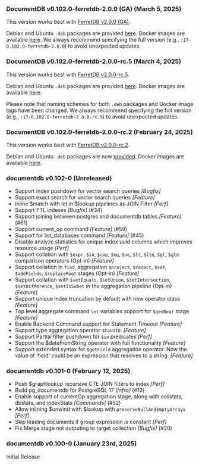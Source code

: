 ### DocumentDB v0.102.0-ferretdb-2.0.0 (GA) (March 5, 2025) ###

This version works best with [FerretDB v2.0.0 (GA)](https://github.com/FerretDB/FerretDB/releases/tag/v2.0.0).

Debian and Ubuntu `.deb` packages are provided [here](https://github.com/FerretDB/documentdb/releases/tag/v0.102.0-ferretdb-2.0.0).
Docker images are available [here](https://github.com/FerretDB/documentdb/pkgs/container/postgres-documentdb).
We always recommend specifying the full version (e.g., `:17-0.102.0-ferretdb-2.0.0`) to avoid unexpected updates.

### DocumentDB v0.102.0-ferretdb-2.0.0-rc.5 (March 4, 2025) ###

This version works best with [FerretDB v2.0.0-rc.5](https://github.com/FerretDB/FerretDB/releases/tag/v2.0.0-rc.5).

Debian and Ubuntu `.deb` packages are provided [here](https://github.com/FerretDB/documentdb/releases/tag/v0.102.0-ferretdb-2.0.0-rc.5).
Docker images are available [here](https://github.com/FerretDB/documentdb/pkgs/container/postgres-documentdb).

Please note that naming schemes for both `.deb` packages and Docker image tags have been changed.
We always recommend specifying the full version (e.g., `:17-0.102.0-ferretdb-2.0.0-rc.5`) to avoid unexpected updates.

### DocumentDB v0.102.0-ferretdb-2.0.0-rc.2 (February 24, 2025) ###

This version works best with [FerretDB v2.0.0-rc.2](https://github.com/FerretDB/FerretDB/releases/tag/v2.0.0-rc.2).

Debian and Ubuntu `.deb` packages are now [provided](https://github.com/FerretDB/documentdb/releases/tag/v0.102.0-ferretdb-2.0.0-rc.2).
Docker images are available [here](https://github.com/FerretDB/FerretDB/pkgs/container/postgres-documentdb).

### documentdb v0.102-0 (Unreleased) ###
* Support index pushdown for vector search queries *[Bugfix]*
* Support exact search for vector search queries *[Feature]*
* Inline $match with let in $lookup pipelines as JOIN Filter *[Perf]*
* Support TTL indexes *[Bugfix]* (#34)
* Support joining between postgres and documentdb tables *[Feature]* (#61)
* Support current_op command *[Feature]* (#59)
* Support for list_databases command *[Feature]* (#45)
* Disable analyze statistics for unique index uuid columns which improves resource usage *[Perf]*
* Support collation with `$expr`, `$in`, `$cmp`, `$eq`, `$ne`, `$lt`, `$lte`, `$gt`, `$gte` comparison operators (Opt-in) *[Feature]*
* Support collation in `find`, aggregation `$project`, `$redact`, `$set`, `$addFields`, `$replaceRoot` stages (Opt-in) *[Feature]*
* Support collation with `$setEquals`, `$setUnion`, `$setIntersection`, `$setDifference`, `$setIsSubet` in the aggregation pipeline (Opt-in) *[Feature]*
* Support unique index truncation by default with new operator class *[Feature]*
* Top level aggregate command `let` variables support for `$geoNear` stage *[Feature]*
* Enable Backend Command support for Statement Timeout *[Feature]*
* Support type aggregation operator `$toUUID`. *[Feature]* 
* Support Partial filter pushdown for `$in` predicates *[Perf]*
* Support the $dateFromString operator with full functionality *[Feature]*
* Support extended syntax for `$getField` aggregation operator. Now the value of 'field' could be an expression that resolves to a string. *[Feature]*

### documentdb v0.101-0 (February 12, 2025) ###
* Push $graphlookup recursive CTE JOIN filters to index *[Perf]*
* Build pg_documentdb for PostgreSQL 17 *[Infra]* (#13)
* Enable support of currentOp aggregation stage, along with collstats, dbstats, and indexStats *[Commands]* (#52)
* Allow inlining $unwind with $lookup with `preserveNullAndEmptyArrays` *[Perf]*
* Skip loading documents if group expression is constant *[Perf]*
* Fix Merge stage not outputing to target collection *[Bugfix]* (#20)

### documentdb v0.100-0 (January 23rd, 2025) ###
Initial Release
